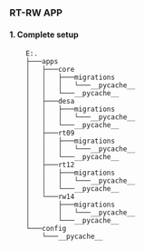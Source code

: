 ### RT-RW APP

#### 1. Complete setup

		E:.
		├───apps
		│   ├───core
		│   │   ├───migrations
		│   │   │   └───__pycache__
		│   │   └───__pycache__
		│   ├───desa
		│   │   ├───migrations
		│   │   │   └───__pycache__
		│   │   └───__pycache__
		│   ├───rt09
		│   │   ├───migrations
		│   │   │   └───__pycache__
		│   │   └───__pycache__
		│   ├───rt12
		│   │   ├───migrations
		│   │   │   └───__pycache__
		│   │   └───__pycache__
		│   └───rw14
		│       ├───migrations
		│       │   └───__pycache__
		│       └───__pycache__
		└───config
		    └───__pycache__
